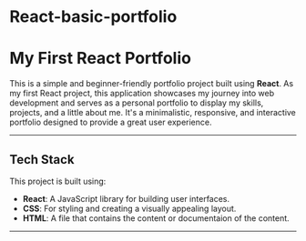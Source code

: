 # React-basic-portfolio
# **My First React Portfolio**

This is a simple and beginner-friendly portfolio project built using **React**. As my first React project, this application showcases my journey into web development and serves as a personal portfolio to display my skills, projects, and a little about me. It's a minimalistic, responsive, and interactive portfolio designed to provide a great user experience.

---

## **Tech Stack**

This project is built using:

- **React**: A JavaScript library for building user interfaces.
- **CSS**: For styling and creating a visually appealing layout.
- **HTML**: A file that contains the content or documentaion of the content.

---
